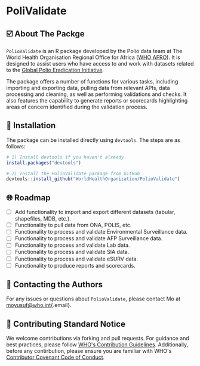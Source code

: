 # PoliValidate

## :ballot_box_with_check: About The Packge

`PolioValidate` is an R package developed by the Polio data team at The World Health Organisation Regional Office for Africa ([WHO AFRO](https://www.afro.who.int/)). It is designed to assist users who have access to and work with datasets related to the [Global Polio Eradication Initiative](https://polioeradication.org/).

The package offers a number of functions for various tasks, including importing and exporting data, pulling data from relevant APIs, data processing and cleaning, as well as performing validations and checks. It also features the capability to generate reports or scorecards highlighting areas of concern identified during the validation process.

## :wrench: Installation

The package can be installed directly using `devtools`. The steps are as follows:

```r
# 1) Install devtools if you haven't already
install.packages("devtools")

# 2) Install the PolioValidate package from GitHub
devtools::install_github("WorldHealthOrganization/PolioValidate")
```

## :globe_with_meridians: Roadmap

-   [ ] Add functionality to import and export different datasets (tabular, shapefiles, MDB, etc.).
-   [ ] Functionality to pull data from ONA, POLIS, etc.
-   [ ] Functionality to process and validate Environmental Surveillance data.
-   [ ] Functionality to process and validate AFP Surveillance data.
-   [ ] Functionality to process and validate Lab data.
-   [ ] Functionality to process and validate SIA data.
-   [ ] Functionality to process and validate eSURV data.
-   [ ] Functionality to produce reports and scorecards.

## :incoming_envelope: Contacting the Authors

For any issues or questions about `PolioValidate`, please contact Mo at [moyusuf\@who.int](mailto:moyusuf@who.int){.email}.

## :handshake: Contributing Standard Notice

We welcome contributions via forking and pull requests. For guidance and best practices, please follow [WHO's Contribution Guidelines](https://github.com/WorldHealthOrganization/open-source-communication-channel/blob/main/CONTRIBUTING.md). Additionally, before any contirbution, please ensure you are familiar with WHO's [Contributor Covenant Code of Conduct](https://github.com/WorldHealthOrganization/open-source-communication-channel/tree/main?tab=coc-ov-file).